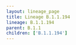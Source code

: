```yaml
---
layout: lineage_page
title: Lineage B.1.1.194
lineage: B.1.1.194
parent: B.1.1
children: ['B.1.1.194']
---
```

